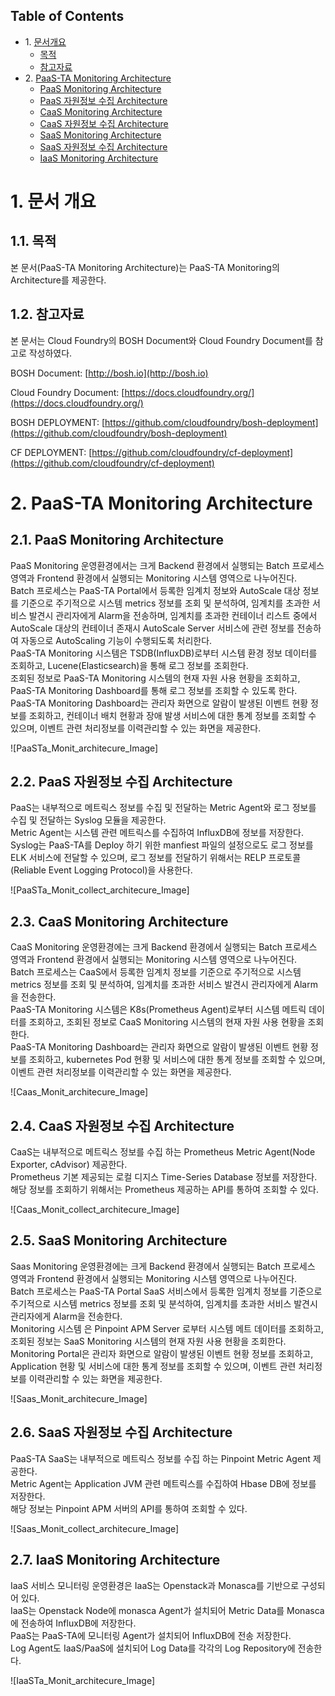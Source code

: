 ## Table of Contents

- 1\. [문서개요](#1)
  * [목적](#2)
  * [참고자료](#3)
- 2\. [PaaS-TA Monitoring Architecture](#5)    
    * [PaaS Monitoring Architecture](#6)
    * [PaaS 자원정보 수집 Architecture](#7)
    * [CaaS Monitoring Architecture](#8)
    * [CaaS 자원정보 수집 Architecture](#9)
    * [SaaS Monitoring Architecture](#10)
    * [SaaS 자원정보 수집 Architecture](#11)
    * [IaaS Monitoring Architecture](#11-1) 

# <div id='1'/>1.  문서 개요 

## <div id='2'/>1.1.  목적
본 문서(PaaS-TA Monitoring Architecture)는 PaaS-TA Monitoring의 Architecture를 제공한다.

## <div id='3'/>1.2.  참고자료

본 문서는 Cloud Foundry의 BOSH Document와 Cloud Foundry Document를 참고로 작성하였다.

BOSH Document: [http://bosh.io](http://bosh.io)

Cloud Foundry Document: [https://docs.cloudfoundry.org/](https://docs.cloudfoundry.org/)

BOSH DEPLOYMENT: [https://github.com/cloudfoundry/bosh-deployment](https://github.com/cloudfoundry/bosh-deployment)

CF DEPLOYMENT: [https://github.com/cloudfoundry/cf-deployment](https://github.com/cloudfoundry/cf-deployment)



# <div id='5'/>2. PaaS-TA Monitoring Architecture

## <div id='6'/>2.1. PaaS Monitoring Architecture
PaaS Monitoring 운영환경에서는 크게 Backend 환경에서 실행되는 Batch 프로세스 영역과 Frontend 환경에서 실행되는 Monitoring 시스템 영역으로 나누어진다.  
Batch 프로세스는 PaaS-TA Portal에서 등록한 임계치 정보와 AutoScale 대상 정보를 기준으로 주기적으로 시스템 metrics 정보를 조회 및 분석하여, 임계치를 초과한 서비스 발견시 관리자에게 Alarm을 전송하며, 임계치를 초과한 컨테이너 리스트 중에서 AutoScale 대상의 컨테이너 존재시 AutoScale Server 서비스에 관련 정보를 전송하여 자동으로 AutoScaling 기능이 수행되도록 처리한다.  
PaaS-TA Monitoring 시스템은 TSDB(InfluxDB)로부터 시스템 환경 정보 데이터를 조회하고, Lucene(Elasticsearch)을 통해 로그 정보를 조회한다.  
조회된 정보로 PaaS-TA Monitoring 시스템의 현재 자원 사용 현황을 조회하고, PaaS-TA Monitoring Dashboard를 통해 로그 정보를 조회할 수 있도록 한다.  
PaaS-TA Monitoring Dashboard는 관리자 화면으로 알람이 발생된 이벤트 현황 정보를 조회하고, 컨테이너 배치 현황과 장애 발생 서비스에 대한 통계 정보를 조회할 수 있으며, 이벤트 관련 처리정보를 이력관리할 수 있는 화면을 제공한다.  

![PaaSTa_Monit_architecure_Image]

## <div id='7'/>2.2. PaaS 자원정보 수집 Architecture
PaaS는 내부적으로 메트릭스 정보를 수집 및 전달하는 Metric Agent와 로그 정보를 수집 및 전달하는 Syslog 모듈을 제공한다.  
Metric Agent는 시스템 관련 메트릭스를 수집하여 InfluxDB에 정보를 저장한다.  
Syslog는 PaaS-TA를 Deploy 하기 위한 manfiest 파일의 설정으로도 로그 정보를 ELK 서비스에 전달할 수 있으며, 로그 정보를 전달하기 위해서는 RELP 프로토콜(Reliable Event Logging Protocol)을 사용한다.

![PaaSTa_Monit_collect_architecure_Image]

## <div id='8'/>2.3. CaaS Monitoring Architecture
CaaS Monitoring 운영환경에는 크게 Backend 환경에서 실행되는 Batch 프로세스 영역과 Frontend 환경에서 실행되는 Monitoring 시스템 영역으로 나누어진다.  
Batch 프로세스는 CaaS에서 등록한 임계치 정보를 기준으로 주기적으로 시스템 metrics 정보를 조회 및 분석하여, 임계치를 초과한 서비스 발견시 관리자에게 Alarm을 전송한다.  
PaaS-TA Monitoring 시스템은 K8s(Prometheus Agent)로부터 시스템 메트릭 데이터를 조회하고, 조회된 정보로 CaaS Monitoring 시스템의 현재 자원 사용 현황을 조회한다.  
PaaS-TA Monitoring Dashboard는 관리자 화면으로 알람이 발생된 이벤트 현황 정보를 조회하고, kubernetes Pod 현황 및 서비스에 대한 통계 정보를 조회할 수 있으며, 이벤트 관련 처리정보를 이력관리할 수 있는 화면을 제공한다.  

![Caas_Monit_architecure_Image]

## <div id='9'/>2.4. CaaS 자원정보 수집 Architecture
CaaS는 내부적으로 메트릭스 정보를 수집 하는 Prometheus Metric Agent(Node Exporter, cAdvisor) 제공한다.  
Prometheus 기본 제공되는 로컬 디지스 Time-Series Database 정보를 저장한다. 해당 정보를 조회하기 위해서는 Prometheus 제공하는 API를 통하여 조회할 수 있다.

![Caas_Monit_collect_architecure_Image]

## <div id='10'/>2.5. SaaS Monitoring Architecture
Saas Monitoring 운영환경에는 크게 Backend 환경에서 실행되는 Batch 프로세스 영역과 Frontend 환경에서 실행되는 Monitoring 시스템 영역으로 나누어진다.  
Batch 프로세스는 PaaS-TA Portal SaaS 서비스에서 등록한 임계치 정보를 기준으로 주기적으로 시스템 metrics 정보를 조회 및 분석하여, 임계치를 초과한 서비스 발견시 관리자에게 Alarm을 전송한다.  
Monitoring 시스템 은 Pinpoint APM Server 로부터 시스템 메트 데이터를 조회하고, 조회된 정보는 SaaS Monitoring 시스템의 현재 자원 사용 현황을 조회한다.  
Monitoring Portal은 관리자 화면으로 알람이 발생된 이벤트 현황 정보를 조회하고, Application 현황 및 서비스에 대한 통계 정보를 조회할 수 있으며, 이벤트 관련 처리정보를 이력관리할 수 있는 화면을 제공한다.

![Saas_Monit_architecure_Image]

## <div id='11'/>2.6. SaaS 자원정보 수집 Architecture
PaaS-TA SaaS는 내부적으로 메트릭스 정보를 수집 하는 Pinpoint Metric Agent 제공한다.  
Metric Agent는 Application JVM 관련 메트릭스를 수집하여 Hbase DB에 정보를 저장한다.  
해당 정보는 Pinpoint APM 서버의 API를 통하여 조회할 수 있다.

![Saas_Monit_collect_architecure_Image]

## <div id='11-1'/>2.7. IaaS  Monitoring Architecture
IaaS 서비스 모니터링 운영환경은 IaaS는 Openstack과 Monasca를 기반으로 구성되어 있다.  
IaaS는 Openstack Node에 monasca Agent가 설치되어 Metric Data를 Monasca에 전송하여 InfluxDB에 저장한다.  
PaaS는 PaaS-TA에 모니터링 Agent가 설치되어 InfluxDB에 전송 저장한다.  
Log Agent도 IaaS/PaaS에 설치되어 Log Data를 각각의 Log Repository에 전송한다.

![IaaSTa_Monit_architecure_Image]
